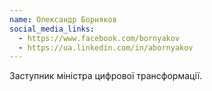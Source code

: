 ```yaml
---
name: Олександр Борняков
social_media_links:
  - https://www.facebook.com/bornyakov
  - https://ua.linkedin.com/in/abornyakov
---
```


Заступник міністра цифрової трансформації.
